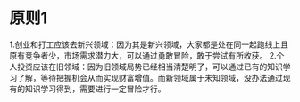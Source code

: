 # 原则1
1.创业和打工应该去新兴领域：因为其是新兴领域，大家都是处在同一起跑线上且原有竞争者少，市场需求潜力大，可以通过勇敢冒险，敢于尝试有所收获。
2.个人投资应该在旧领域：因为旧领域局势已经相当清楚明了，可以通过已有的知识学习了解，等待把握机会从而实现财富增值。而新领域属于未知领域，没办法通过现有的知识学习得到，需要进行一定冒险才行。